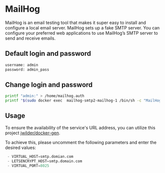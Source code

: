 # MailHog

MailHog is an email testing tool that makes it super easy to install and configure a local email server. MailHog sets up a fake SMTP server. You can configure your preferred web applications to use MailHog’s SMTP server to send and receive emails.
## Default login and password

```bash
username: admin
password: admin_pass

```


## Change login and password


```bash
printf "admin:" > /home/mailhog.auth
printf "$(sudo docker exec  mailhog-smtp2-mailhog-1 /bin/sh -c "MailHog bcrypt admin_pass")" >> /home/mailhog.auth
```

## Usage

To ensure the availability of the service's URL address, you can utilize this project [jwilder/docker-gen](https://hub.docker.com/r/jwilder/docker-gen).

To achieve this, please uncomment the following parameters and enter the desired values:

```python
 - VIRTUAL_HOST=smtp.domian.com
 - LETSENCRYPT_HOST=smtp.domain.com
 - VIRTUAL_PORT=8025      
```
